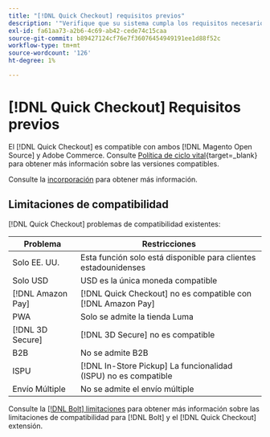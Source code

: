 ```yaml
---
title: "[!DNL Quick Checkout] requisitos previos"
description: '"Verifique que su sistema cumpla los requisitos necesarios para utilizar el [!DNL Quick Checkout] para la extensión de Adobe Commerce".'
exl-id: fa61aa73-a2b6-4c69-ab42-cede74c15caa
source-git-commit: b89427124cf76e7f36076454949191ee1d88f52c
workflow-type: tm+mt
source-wordcount: '126'
ht-degree: 1%

---
```


# [!DNL Quick Checkout] Requisitos previos

El [!DNL Quick Checkout] es compatible con ambos [!DNL Magento Open Source] y Adobe Commerce. Consulte [Política de ciclo vital](https://experienceleague.adobe.com/docs/commerce-operations/release/planning/lifecycle-policy.html){target=_blank} para obtener más información sobre las versiones compatibles.

Consulte la [incorporación](../quick-checkout/onboarding.md) para obtener más información.

## Limitaciones de compatibilidad

[!DNL Quick Checkout] problemas de compatibilidad existentes:

| **Problema** | **Restricciones** |
|----------------|-----------------|
| Solo EE. UU. | Esta función solo está disponible para clientes estadounidenses |
| Solo USD | USD es la única moneda compatible |
| [!DNL Amazon Pay] | [!DNL Quick Checkout] no es compatible con [!DNL Amazon Pay] |
| PWA | Solo se admite la tienda Luma |
| [!DNL 3D Secure] | [!DNL 3D Secure] no es compatible |
| B2B | No se admite B2B |
| ISPU | [!DNL In-Store Pickup] La funcionalidad (ISPU) no es compatible |
| Envío Múltiple | No se admite el envío múltiple |

Consulte la [[!DNL Bolt] limitaciones](https://help.bolt.com/integrations/adobe-quick-checkout/set-up/#limitations) para obtener más información sobre las limitaciones de compatibilidad para [!DNL Bolt] y el [!DNL Quick Checkout] extensión.
